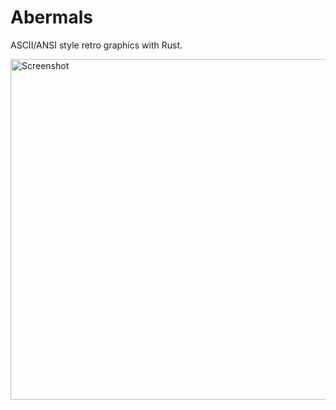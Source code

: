 # Abermals

ASCII/ANSI style retro graphics with Rust.

<img width="545" alt="Screenshot" src="https://user-images.githubusercontent.com/391975/112140652-91c70900-8bd4-11eb-83bf-f1bec2399b9d.png">
